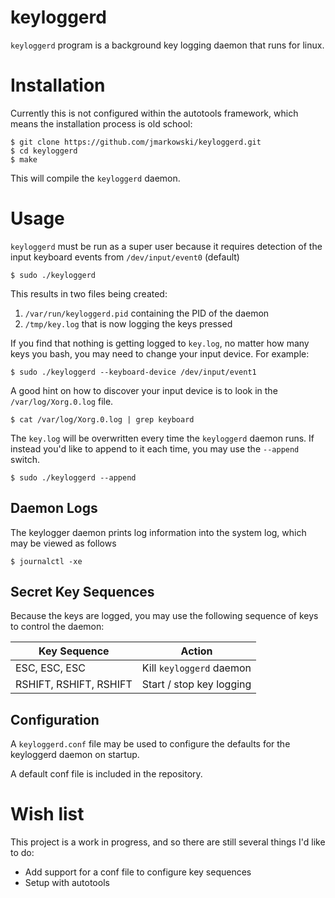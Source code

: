 # keyloggerd

`keyloggerd` program is a background key logging daemon that runs for linux.

# Installation

Currently this is not configured within the autotools framework, which means the
installation process is old school:

```
$ git clone https://github.com/jmarkowski/keyloggerd.git
$ cd keyloggerd
$ make
```

This will compile the `keyloggerd` daemon.

# Usage

`keyloggerd` must be run as a super user because it requires detection of the
input keyboard events from `/dev/input/event0` (default)

```
$ sudo ./keyloggerd
```

This results in two files being created:

1. `/var/run/keyloggerd.pid` containing the PID of the daemon
2. `/tmp/key.log` that is now logging the keys pressed

If you find that nothing is getting logged to `key.log`, no matter how many keys
you bash, you may need to change your input device. For example:

```
$ sudo ./keyloggerd --keyboard-device /dev/input/event1
```

A good hint on how to discover your input device is to look in the
`/var/log/Xorg.0.log` file.

```
$ cat /var/log/Xorg.0.log | grep keyboard
```

The `key.log` will be overwritten every time the `keyloggerd` daemon runs. If
instead you'd like to append to it each time, you may use the `--append` switch.

```
$ sudo ./keyloggerd --append
```

## Daemon Logs

The keylogger daemon prints log information into the system log, which may be
viewed as follows

```
$ journalctl -xe
```

## Secret Key Sequences

Because the keys are logged, you may use the following sequence of keys to
control the daemon:

Key Sequence | Action
-------------|-------
ESC, ESC, ESC | Kill `keyloggerd` daemon
RSHIFT, RSHIFT, RSHIFT | Start / stop key logging


## Configuration

A `keyloggerd.conf` file may be used to configure the defaults for the
keyloggerd daemon on startup.

A default conf file is included in the repository.

# Wish list

This project is a work in progress, and so there are still several things I'd
like to do:

* Add support for a conf file to configure key sequences
* Setup with autotools
